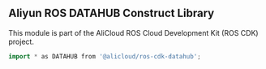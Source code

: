 ## Aliyun ROS DATAHUB Construct Library

This module is part of the AliCloud ROS Cloud Development Kit (ROS CDK) project.

```go
import * as DATAHUB from '@alicloud/ros-cdk-datahub';
```
